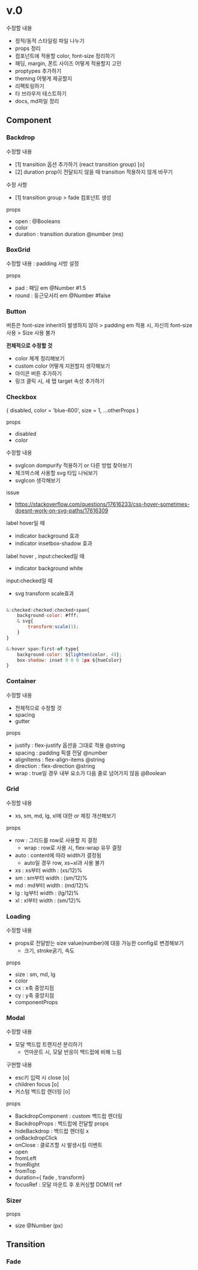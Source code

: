 
# v.0

수정할 내용
- 정적/동적 스타일링 파일 나누기
- props 정리
- 컴포넌트에 적용할 color, font-size 정리하기
- 패딩, margin, 폰트 사이즈 어떻게 적용할지 고민
- proptypes 추가하기
- theming 어떻게 제공할지
- 리팩토링하기
- 타 브라우저 테스트하기
- docs, md파일 정리

## Component

### Backdrop

수정할 내용
- [1] transition 옵션 추가하기 (react transition group)  [o]
- [2] duration prop이 전달되지 않을 때 transition 적용하지 않게 바꾸기

수정 사항
- [1] transition group > fade 컴포넌트 생성

props
- open : @Booleans
- color
- duration : transition duration @number (ms)

### BoxGrid

수정할 내용 : padding 사방 설정

props 

- pad : 패딩 em  @Number  #1.5
- round : 둥근모서리 em @Number #false

### Button 

버튼은 font-size inherit이 발생하지 않아 > padding em 적용 시, 자신의 font-size 사용 > Size 사용 불가

**전체적으로 수정할 것**

- color 체계 정리해보기
- custom color 어떻게 지원할지 생각해보기
- 아이콘 버튼 추가하기
- 링크 클릭 시, 새 탭 target 속성 추가하기

### Checkbox

{ disabled, color = 'blue-600', size = 1, ...otherProps }

props
- disabled
- color

수정할 내용
- svgIcon dompurify 적용하기 or 다른 방법 찾아보기
- 체크박스에 사용할 svg 타입 나눠보기
- svgIcon 생각해보기

issue
- https://stackoverflow.com/questions/17616233/css-hover-sometimes-doesnt-work-on-svg-paths/17616309


label hover일 때
- indicator background 효과
- indicator insetbox-shadow 효과

label hover , input:checked일 때
- indicator background white 

input:checked일 때
- svg transform scale효과

```js

&:checked:checked:checked+span{
    background-color: #fff;
    & svg{
        transform:scale(1);
    } 
}

&:hover span:first-of-type{
    background-color: ${lighten(color, 4)};
    box-shadow: inset 0 0 0 1px ${hueColor}
}

```

### Container

수정할 내용
- 전체적으로 수정할 것
- spacing
- gutter
  

props
- justify : flex-justify 옵션을 그대로 적용 @string
- spacing : padding 픽셀 전달 @number
- alignItems : flex-align-items @string
- direction : flex-direction @string
- wrap : true일 경우 내부 요소가 다음 줄로 넘어가지 않음 @Boolean

### Grid

수정할 내용
- xs, sm, md, lg, xl에 대한 or 체킹 개선해보기

props
- row : 그리드를 row로 사용할 지 결정
  - wrap : row로 사용 시, flex-wrap 유무 결정
- auto : content에 따라 width가 결정됨
  - auto일 경우 row, xs~xl과 사용 불가
- xs : xs부터 width : (xs/12)%
- sm : sm부터 width : (sm/12)%
- md : md부터 width : (md/12)%
- lg : lg부터 width : (lg/12)%
- xl : xl부터 width : (sm/12)%

### Loading

수정할 내용
- props로 전달받는 size value(number)에 대응 가능한 config로 변경해보기
    - 크기, stroke굵기, 속도

props
- size : sm, md, lg
- color
- cx : x축 중앙지점
- cy : y축 중앙지점
- componentProps

### Modal

수정할 내용
- 모달 백드랍 트랜지션 분리하기
    - 언마운트 시, 모달 반응이 백드랍에 비해 느림

구현할 내용
- esc키 입력 시 close [o]
- children focus [o]
- 커스텀 백드랍 렌더링 [o]

props
- BackdropComponent : custom 백드랍 렌더링
- BackdropProps : 백드랍에 전달할 props
- hideBackdrop : 백드랍 렌더링 x
- onBackdropClick
- onClose : 클로즈할 시 발생시킬 이벤트
- open
- fromLeft
- fromRight
- fromTop
- duration={ fade , transform}
- focusRef : 모달 마운트 후 포커싱할 DOM의 ref

### Sizer

props
- size @Number (px)

## Transition

### Fade